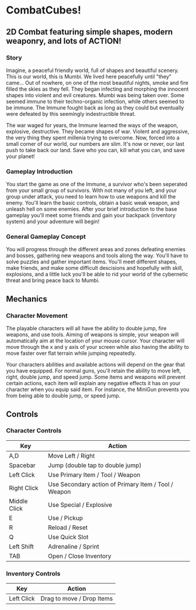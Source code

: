 # CombatCubes!

## 2D Combat featuring simple shapes, modern weaponry, and lots of ACTION! 

### Story 

Imagine, a peaceful friendly world, full of shapes and beautiful scenery. This is our world, this is Mumbi. We lived here peacefully until "they" came... Out of nowhere, on one of the most beautiful nights, smoke and fire filled the skies as they fell. They began infecting and morphing the innocent shapes into violent and evil creatures. Mumbi was being taken over. Some seemed immune to their techno-organic infection, while others seemed to be immune. The Immune fought back as long as they could but eventually were defeated by this seemingly indestructible threat. 
          
The war waged for years, the Immune learned the ways of the weapon, explosive, destructive. They became shapes of war. Violent and aggressive, the very thing they spent millenia trying to overcome. Now, forced into a small corner of our world, our numbers are slim. It's now or never, our last push to take back our land. Save who you can, kill what you can, and save your planet! 


### Gameplay Introduction

You start the game as one of the Immune, a survivor who's been seperated from your small group of survivors. With not many of you left, and your group under attack, you need to learn how to use weapons and kill the enemy. You'll learn the basic controls, obtain a basic weak weapon, and unleash hell on some enemies. After your brief introduction to the base gameplay you'll meet some friends and gain your backpack (inventory system) and your adventure will begin!

### General Gameplay Concept

You will progress through the different areas and zones defeating enemies and bosses, gathering new weapons and tools along the way. You'll have to solve puzzles and gather important items. You'll meet different shapes, make friends, and make some difficult descisions and hopefully with skill, explosions, and a little luck you'll be able to rid your world of the cybernetic threat and bring peace back to Mumbi. 

## Mechanics

### Character Movement

The playable characters will all have the ability to double jump, fire weapons, and use tools. Aiming of weapons is simple, your weapon will automatically aim at the location of your mouse cursor. Your character will move through the x and y axis of your screen while also having the ability to move faster over flat terrain while jumping repeatedly. 

Your characters abilities and available actions will depend on the gear that you have equipped. For normal guns, you'll retain the ability to move left, right, double jump, and speed jump. Some items and weapons will prevent certain actions, each item will explain any negative effects it has on your character when you equip said item. For instance, the MiniGun prevents you from being able to double jump, or speed jump. 

## Controls

### Character Controls
| Key | Action |
|-----|--------|
|A,D|Move Left / Right|
|Spacebar|Jump (double tap to double jump)|
|Left Click|Use Primary Item / Tool / Weapon|
|Right Click|Use Secondary action of Primary Item / Tool / Weapon|
|Middle Click|Use Special / Explosive|
|E|Use / Pickup|
|R|Reload / Reset|
|Q|Use Quick Slot|
|Left Shift| Adrenaline / Sprint|
|TAB|Open / Close Inventory|

### Inventory Controls
| Key | Action |
|-----|--------|
|Left Click|Drag to move / Drop Items|
